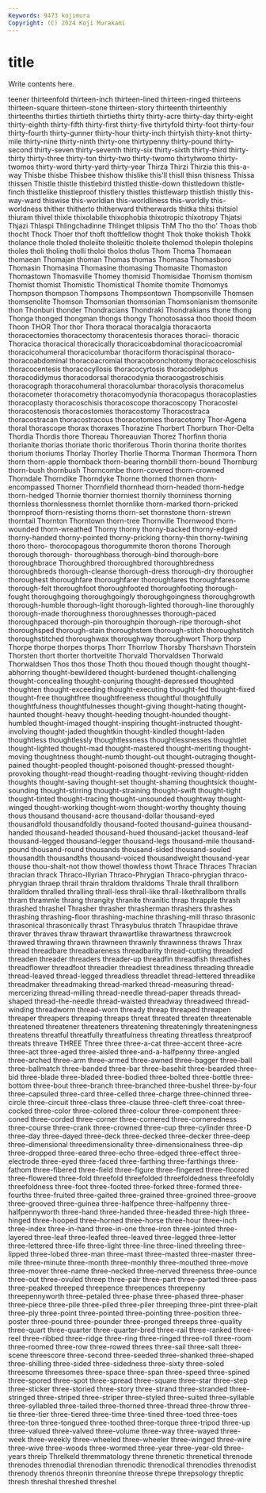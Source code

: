 ```yaml
---
Keywords: 9473 kojimura
Copyright: (C) 2024 Koji Murakami
---
```


# title

Write contents here.



teener thirteenfold thirteen-inch
thirteen-lined thirteen-ringed thirteens thirteen-square thirteen-stone thirteen-story thirteenth thirteenthly thirteenths thirties
thirtieth thirtieths thirty thirty-acre thirty-day thirty-eight thirty-eighth thirty-fifth thirty-first thirty-five
thirtyfold thirty-foot thirty-four thirty-fourth thirty-gunner thirty-hour thirty-inch thirtyish thirty-knot thirty-mile
thirty-nine thirty-ninth thirty-one thirtypenny thirty-pound thirty-second thirty-seven thirty-seventh thirty-six thirty-sixth
thirty-third thirty-thirty thirty-three thirty-ton thirty-two thirty-twomo thirtytwomo thirty-twomos thirty-word thirty-yard
thirty-year Thirza Thirzi Thirzia this this-a-way Thisbe thisbe Thisbee thishow
thislike this'll thisll thisn thisness Thissa thissen Thistle thistle thistlebird
thistled thistle-down thistledown thistle-finch thistlelike thistleproof thistlery thistles thistlewarp thistlish
thistly this-way-ward thiswise this-worldian this-worldliness this-worldly this-worldness thither thitherto thitherward
thitherwards thitka thitsi thitsiol thiuram thivel thixle thixolabile thixophobia thixotropic
thixotropy Thjatsi Thjazi Thlaspi Thlingchadinne Thlinget thlipsis ThM Tho tho
tho' Thoas thob thocht Thock Thoer thof thoft thoftfellow thoght
Thok thoke thokish Thokk tholance thole tholed tholeiite tholeiitic tholeite
tholemod tholepin tholepins tholes tholi tholing tholli tholoi tholos tholus
Thom Thoma Thomaean thomaean Thomajan thoman Thomas thomas Thomasa Thomasboro
Thomasin Thomasina Thomasine thomasing Thomasite Thomaston Thomastown Thomasville Thomey thomisid
Thomisidae Thomism thomism Thomist thomist Thomistic Thomistical Thomite thomite Thomomys
Thompson thompson Thompsons Thompsontown Thompsonville Thomsen thomsenolite Thomson Thomsonian thomsonian
Thomsonianism thomsonite thon Thonburi thonder Thondracians Thondraki Thondrakians thone thong
Thonga thonged thongman thongs thongy Thonotosassa thoo thooid thoom Thoon
THOR Thor thor Thora thoracal thoracalgia thoracaorta thoracectomies thoracectomy thoracentesis
thoraces thoraci- thoracic Thoracica thoracical thoracically thoracicoabdominal thoracicoacromial thoracicohumeral thoracicolumbar
thoraciform thoracispinal thoraco- thoracoabdominal thoracoacromial thoracobronchotomy thoracoceloschisis thoracocentesis thoracocyllosis thoracocyrtosis
thoracodelphus thoracodidymus thoracodorsal thoracodynia thoracogastroschisis thoracograph thoracohumeral thoracolumbar thoracolysis thoracomelus
thoracometer thoracometry thoracomyodynia thoracopagus thoracoplasties thoracoplasty thoracoschisis thoracoscope thoracoscopy Thoracostei
thoracostenosis thoracostomies thoracostomy Thoracostraca thoracostracan thoracostracous thoracotomies thoracotomy Thor-Agena thoral
thorascope thorax thoraxes Thorazine Thorbert Thorburn Thor-Delta Thordia Thordis thore
Thoreau Thoreauvian Thorez Thorfinn thoria thorianite thorias thoriate thoric thoriferous
Thorin thorina thorite thorites thorium thoriums Thorlay Thorley Thorlie Thorma
Thorman Thormora Thorn thorn thorn-apple thornback thorn-bearing thornbill thorn-bound Thornburg
thorn-bush thornbush Thorncombe thorn-covered thorn-crowned Thorndale Thorndike Thorndyke Thorne thorned
thornen thorn-encompassed Thorner Thornfield thornhead thorn-headed thorn-hedge thorn-hedged Thornie thornier
thorniest thornily thorniness thorning thornless thornlessness thornlet thornlike thorn-marked thorn-pricked
thornproof thorn-resisting thorns thorn-set thornstone thorn-strewn thorntail Thornton Thorntown thorn-tree
Thornville Thornwood thorn-wounded thorn-wreathed Thorny thorny thorny-backed thorny-edged thorny-handed thorny-pointed
thorny-pricking thorny-thin thorny-twining thoro thoro- thorocopagous thorogummite thoron thorons Thorough
thorough thorough- thoroughbass thorough-bind thorough-bore thoroughbrace Thoroughbred thoroughbred thoroughbredness thoroughbreds
thorough-cleanse thorough-dress thorough-dry thorougher thoroughest thoroughfare thoroughfarer thoroughfares thoroughfaresome thorough-felt
thoroughfoot thoroughfooted thoroughfooting thorough-fought thoroughgoing thoroughgoingly thoroughgoingness thoroughgrowth thorough-humble thorough-light
thorough-lighted thorough-line thoroughly thorough-made thoroughness thoroughnesses thorough-paced thoroughpaced thorough-pin thoroughpin
thorough-ripe thorough-shot thoroughsped thorough-stain thoroughstem thorough-stitch thoroughstitch thoroughstitched thoroughwax thoroughway
thoroughwort Thorp thorp Thorpe thorpe thorpes thorps Thorr Thorrlow Thorsby
Thorshavn Thorstein Thorsten thort thorter thortveitite Thorvald Thorvaldsen Thorwald Thorwaldsen
Thos thos those Thoth thou thoued though thought thought-abhorring thought-bewildered
thought-burdened thought-challenging thought-concealing thought-conjuring thought-depressed thoughted thoughten thought-exceeding thought-executing thought-fed
thought-fixed thought-free thoughtfree thoughtfreeness thoughtful thoughtfully thoughtfulness thoughtfulnesses thought-giving thought-hating
thought-haunted thought-heavy thought-heeding thought-hounded thought-humbled thought-imaged thought-inspiring thought-instructed thought-involving thought-jaded
thoughtkin thought-kindled thought-laden thoughtless thoughtlessly thoughtlessness thoughtlessnesses thoughtlet thought-lighted thought-mad
thought-mastered thought-meriting thought-moving thoughtness thought-numb thought-out thought-outraging thought-pained thought-peopled thought-poisoned
thought-pressed thought-provoking thought-read thought-reading thought-reviving thought-ridden thoughts thought-saving thought-set thought-shaming
thoughtsick thought-sounding thought-stirring thought-straining thought-swift thought-tight thought-tinted thought-tracing thought-unsounded thoughtway
thought-winged thought-working thought-worn thought-worthy thoughty thouing thous thousand thousand-acre thousand-dollar
thousand-eyed thousandfold thousandfoldly thousand-footed thousand-guinea thousand-handed thousand-headed thousand-hued thousand-jacket thousand-leaf
thousand-legged thousand-legger thousand-legs thousand-mile thousand-pound thousand-round thousands thousand-sided thousand-souled thousandth
thousandths thousand-voiced thousandweight thousand-year thouse thou-shalt-not thow thowel thowless thowt
Thrace Thraces Thracian thracian thrack Thraco-Illyrian Thraco-Phrygian Thraco-phrygian thraco-phrygian thraep
thrail thrain thraldom thraldoms Thrale thrall thrallborn thralldom thralled thralling
thrall-less thrall-like thrall-likethrallborn thralls thram thrammle thrang thrangity thranite thranitic
thrap thrapple thrash thrashed thrashel Thrasher thrasher thrasherman thrashers thrashes
thrashing thrashing-floor thrashing-machine thrashing-mill thraso thrasonic thrasonical thrasonically thrast Thrasybulus
thratch Thraupidae thrave thraver thraves thraw thrawart thrawartlike thrawartness thrawcrook
thrawed thrawing thrawn thrawneen thrawnly thrawnness thraws Thrax thread threadbare
threadbareness threadbarity thread-cutting threaded threaden threader threaders threader-up threadfin threadfish
threadfishes threadflower threadfoot threadier threadiest threadiness threading threadle thread-leaved thread-legged
threadless threadlet thread-lettered threadlike threadmaker threadmaking thread-marked thread-measuring thread-mercerizing thread-milling
thread-needle thread-paper threads thread-shaped thread-the-needle thread-waisted threadway threadweed thread-winding threadworm
thread-worn thready threap threaped threapen threaper threapers threaping threaps threat
threated threaten threatenable threatened threatener threateners threatening threateningly threateningness threatens
threatful threatfully threatfulness threating threatless threatproof threats threave THREE Three
three three-a-cat three-accent three-acre three-act three-aged three-aisled three-and-a-halfpenny three-angled three-arched
three-arm three-armed three-awned three-bagger three-ball three-ballmatch three-banded three-bar three-basehit three-bearded
three-bid three-blade three-bladed three-bodied three-bolted three-bottle three-bottom three-bout three-branch three-branched
three-bushel three-by-four three-capsuled three-card three-celled three-charge three-chinned three-circle three-circuit three-class
three-clause three-cleft three-coat three-cocked three-color three-colored three-colour three-component three-coned three-corded
three-corner three-cornered three-corneredness three-course three-crank three-crowned three-cup three-cylinder three-D three-day
three-dayed three-deck three-decked three-decker three-deep three-dimensional threedimensionality three-dimensionalness three-dip three-dropped
three-eared three-echo three-edged three-effect three-electrode three-eyed three-faced three-farthing three-farthings three-fathom
three-fibered three-field three-figure three-fingered three-floored three-flowered three-fold threefold threefolded threefoldedness
threefoldly threefoldness three-foot three-footed three-forked three-formed three-fourths three-fruited three-gaited three-grained
three-groined three-groove three-grooved three-guinea three-halfpence three-halfpenny three-halfpennyworth three-hand three-handed three-headed
three-high three-hinged three-hooped three-horned three-horse three-hour three-inch three-index three-in-hand three-in-one
three-iron three-jointed three-layered three-leaf three-leafed three-leaved three-legged three-letter three-lettered three-life
three-light three-line three-lined threeling three-lipped three-lobed three-man three-mast three-masted three-master
three-mile three-minute three-month three-monthly three-mouthed three-move three-mover three-name three-necked three-nerved
threeness three-ounce three-out three-ovuled threep three-pair three-part three-parted three-pass three-peaked
threeped threepence threepences threepenny threepennyworth three-petaled three-phase three-phased three-phaser three-piece
three-pile three-piled three-piler threeping three-pint three-plait three-ply three-point three-pointed three-pointing
three-position three-poster three-pound three-pounder three-pronged threeps three-quality three-quart three-quarter three-quarter-bred
three-rail three-ranked three-reel three-ribbed three-ridge three-ring three-ringed three-roll three-room three-roomed
three-row three-rowed threes three-sail three-salt three-scene threescore three-second three-seeded three-shanked
three-shaped three-shilling three-sided three-sidedness three-sixty three-soled threesome threesomes three-space three-span
three-speed three-spined three-spored three-spot three-spread three-square three-star three-step three-sticker three-storied
three-story three-strand three-stranded three-stringed three-striped three-striper three-styled three-suited three-syllable three-syllabled
three-tailed three-thorned three-thread three-throw three-tie three-tier three-tiered three-time three-tined three-toed
three-toes three-ton three-tongued three-toothed three-torque three-tripod three-up three-valued three-valved three-volume
three-way three-wayed three-week three-weekly three-wheeled three-wheeler three-winged three-wire three-wive three-woods
three-wormed three-year three-year-old three-years threip Threlkeld thremmatology threne threnetic threnetical
threnode threnodes threnodial threnodian threnodic threnodical threnodies threnodist threnody threnos
threonin threonine threose threpe threpsology threptic thresh threshal threshed threshel
